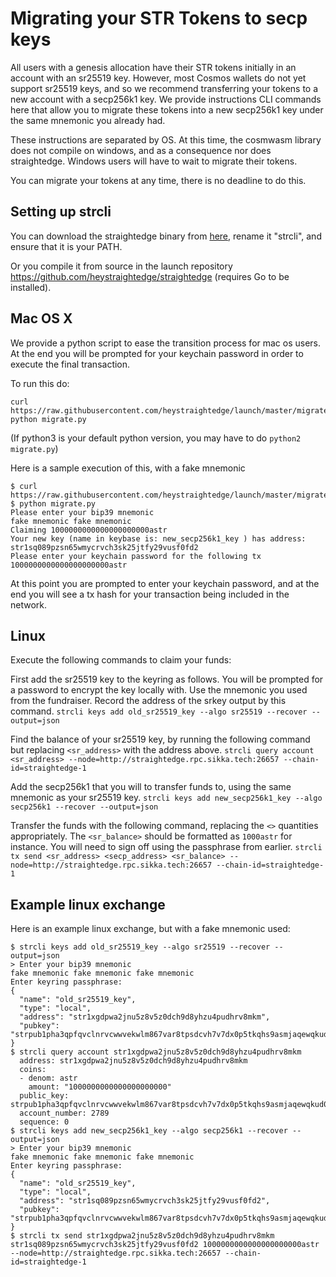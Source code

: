 # Migrating your STR Tokens to secp keys

All users with a genesis allocation have their STR tokens initially in an account with an sr25519 key.  However, most Cosmos wallets do not yet support sr25519 keys, and so we recommend transferring your tokens to a new account with a secp256k1 key.  We provide instructions CLI commands here that allow you to migrate these tokens into a new secp256k1 key under the same mnemonic you already had.

These instructions are separated by OS. At this time, the cosmwasm library does not compile on windows, and as a consequence nor does straightedge. Windows users will have to wait to migrate their tokens.

You can migrate your tokens at any time, there is no deadline to do this.

## Setting up strcli

You can download the straightedge binary from [here](https://github.com/heystraightedge/straightedge/releases/tag/v0.1.0), rename it "strcli", and ensure that it is your PATH.

Or you compile it from source in the launch repository https://github.com/heystraightedge/straightedge (requires Go to be installed).

## Mac OS X

We provide a python script to ease the transition process for mac os users. At the end you will be prompted for your keychain password in order to execute the final transaction.

To run this do:
```
curl https://raw.githubusercontent.com/heystraightedge/launch/master/migrate.py
python migrate.py
```

(If python3 is your default python version, you may have to do `python2 migrate.py`)

Here is a sample execution of this, with a fake mnemonic
```
$ curl https://raw.githubusercontent.com/heystraightedge/launch/master/migrate.py
$ python migrate.py
Please enter your bip39 mnemonic
fake mnemonic fake mnemonic
Claiming 1000000000000000000000astr
Your new key (name in keybase is: new_secp256k1_key ) has address: str1sq089pzsn65wmycrvch3sk25jtfy29vusf0fd2
Please enter your keychain password for the following tx 1000000000000000000000astr
```
At this point you are prompted to enter your keychain password, and at the end you will see a tx hash for your transaction being included in the network.


## Linux

Execute the following commands to claim your funds:

First add the sr25519 key to the keyring as follows. You will be prompted for a password to encrypt the key locally with. Use the mnemonic you used from the fundraiser. Record the address of the srkey output by this command.
`strcli keys add old_sr25519_key --algo sr25519 --recover --output=json`

Find the balance of your sr25519 key, by running the following command but replacing `<sr_address>` with the address above.
`strcli query account <sr_address> --node=http://straightedge.rpc.sikka.tech:26657 --chain-id=straightedge-1`

Add the secp256k1 that you will to transfer funds to, using the same mnemonic as your sr25519 key.
`strcli keys add new_secp256k1_key --algo secp256k1 --recover --output=json`

Transfer the funds with the following command, replacing the `<>` quantities appropriately. The `<sr_balance>` should be formatted as `1000astr` for instance. You will need to sign off using the passphrase from earlier.
`strcli tx send <sr_address> <secp_address> <sr_balance> --node=http://straightedge.rpc.sikka.tech:26657 --chain-id=straightedge-1`

## Example linux exchange

Here is an example linux exchange, but with a fake mnemonic used:
```
$ strcli keys add old_sr25519_key --algo sr25519 --recover --output=json
> Enter your bip39 mnemonic
fake mnemonic fake mnemonic fake mnemonic
Enter keyring passphrase:
{
  "name": "old_sr25519_key",
  "type": "local",
  "address": "str1xgdpwa2jnu5z8v5z0dch9d8yhzu4pudhrv8mkm",
  "pubkey": "strpub1pha3qpfqvclnrvcwwvekwlm867var8tpsdcvh7v7dx0p5tkqhs9asmjaqewqkud0mp"
}
$ strcli query account str1xgdpwa2jnu5z8v5z0dch9d8yhzu4pudhrv8mkm
  address: str1xgdpwa2jnu5z8v5z0dch9d8yhzu4pudhrv8mkm
  coins:
  - denom: astr
    amount: "1000000000000000000000"
  public_key: strpub1pha3qpfqvclnrvcwwvekwlm867var8tpsdcvh7v7dx0p5tkqhs9asmjaqewqkud0mp
  account_number: 2789
  sequence: 0
$ strcli keys add new_secp256k1_key --algo secp256k1 --recover --output=json
> Enter your bip39 mnemonic
fake mnemonic fake mnemonic fake mnemonic
Enter keyring passphrase:
{
  "name": "old_sr25519_key",
  "type": "local",
  "address": "str1sq089pzsn65wmycrvch3sk25jtfy29vusf0fd2",
  "pubkey": "strpub1pha3qpfqvclnrvcwwvekwlm867var8tpsdcvh7v7dx0p5tkqhs9asmjaqewqkud0mp"
}
$ strcli tx send str1xgdpwa2jnu5z8v5z0dch9d8yhzu4pudhrv8mkm str1sq089pzsn65wmycrvch3sk25jtfy29vusf0fd2 1000000000000000000000astr --node=http://straightedge.rpc.sikka.tech:26657 --chain-id=straightedge-1
```

